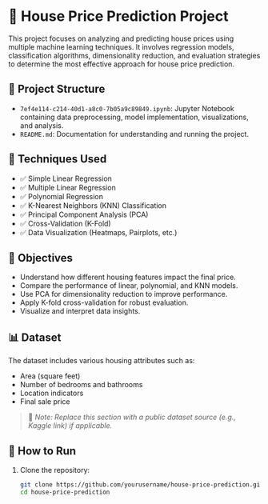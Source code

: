 # 🏡 House Price Prediction Project

This project focuses on analyzing and predicting house prices using multiple machine learning techniques. It involves regression models, classification algorithms, dimensionality reduction, and evaluation strategies to determine the most effective approach for house price prediction.

## 📁 Project Structure

- `7ef4e114-c214-40d1-a8c0-7b05a9c89849.ipynb`: Jupyter Notebook containing data preprocessing, model implementation, visualizations, and analysis.
- `README.md`: Documentation for understanding and running the project.

## 📌 Techniques Used

- ✅ Simple Linear Regression  
- ✅ Multiple Linear Regression  
- ✅ Polynomial Regression  
- ✅ K-Nearest Neighbors (KNN) Classification  
- ✅ Principal Component Analysis (PCA)  
- ✅ Cross-Validation (K-Fold)  
- ✅ Data Visualization (Heatmaps, Pairplots, etc.)

## 🧠 Objectives

- Understand how different housing features impact the final price.
- Compare the performance of linear, polynomial, and KNN models.
- Use PCA for dimensionality reduction to improve performance.
- Apply K-fold cross-validation for robust evaluation.
- Visualize and interpret data insights.

## 📊 Dataset

The dataset includes various housing attributes such as:
- Area (square feet)
- Number of bedrooms and bathrooms
- Location indicators
- Final sale price

> 📌 *Note: Replace this section with a public dataset source (e.g., Kaggle link) if applicable.*

## 🚀 How to Run

1. Clone the repository:
   ```bash
   git clone https://github.com/yourusername/house-price-prediction.git
   cd house-price-prediction
